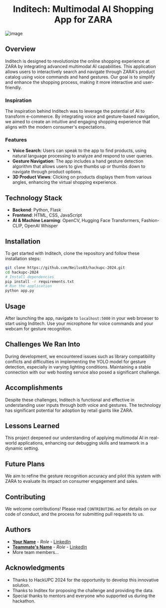 # <div align="center">Inditech: Multimodal AI Shopping App for ZARA

![image](https://github.com/Neilus03/hackupc-2024/assets/127413352/62cca9e3-d9fc-4cb2-a87d-c0c1fb452101)


## Overview

Inditech is designed to revolutionize the online shopping experience at ZARA by integrating advanced multimodal AI capabilities. This application allows users to interactively search and navigate through ZARA's product catalog using voice commands and hand gestures. Our goal is to simplify and enhance the shopping process, making it more interactive and user-friendly.

### Inspiration

The inspiration behind Inditech was to leverage the potential of AI to transform e-commerce. By integrating voice and gesture-based navigation, we aimed to create an intuitive and engaging shopping experience that aligns with the modern consumer's expectations.

### Features

- **Voice Search**: Users can speak to the app to find products, using natural language processing to analyze and respond to user queries.
- **Gesture Navigation**: The app includes a hand gesture detection algorithm that allows users to give thumbs up or thumbs down to navigate through product options.
- **3D Product Views**: Clicking on products displays them from various angles, enhancing the virtual shopping experience.

## Technology Stack

- **Backend**: Python, Flask
- **Frontend**: HTML, CSS, JavaScript
- **AI & Machine Learning**: OpenCV, Hugging Face Transformers, Fashion-CLIP, OpenAI Whisper

## Installation

To get started with Inditech, clone the repository and follow these installation steps:

```bash
git clone https://github.com/Neilus03/hackupc-2024.git
cd hackupc-2024
# Install dependencies
pip install -r requirements.txt
# Run the application
python app.py
```

## Usage

After launching the app, navigate to `localhost:5000` in your web browser to start using Inditech. Use your microphone for voice commands and your webcam for gesture recognition.

## Challenges We Ran Into

During development, we encountered issues such as library compatibility conflicts and difficulties in implementing the YOLO model for gesture detection, especially in varying lighting conditions. Maintaining a stable connection with our web hosting service also posed a significant challenge.

## Accomplishments

Despite these challenges, Inditech is functional and effective in understanding user inputs through both voice and gestures. The technology has significant potential for adoption by retail giants like ZARA.

## Lessons Learned

This project deepened our understanding of applying multimodal AI in real-world applications, enhancing our debugging skills and teamwork in a dynamic setting.

## Future Plans

We aim to refine the gesture recognition accuracy and pilot this system with ZARA to evaluate its impact on consumer engagement and sales.

## Contributing

We welcome contributions! Please read `CONTRIBUTING.md` for details on our code of conduct, and the process for submitting pull requests to us.

## Authors

- **[Your Name](https://github.com/YourGitHubProfile)** - *Role* - [LinkedIn](https://www.linkedin.com/in/YourLinkedInProfile)
- **[Teammate's Name](https://github.com/TeammateGitHubProfile)** - *Role* - [LinkedIn](https://www.linkedin.com/in/TeammateLinkedInProfile)
- More team members...


## Acknowledgments

- Thanks to HackUPC 2024 for the opportunity to develop this innovative solution.
- Thanks to Inditex for proposing the challenge and providing the data.
- Special thanks to mentors and everyone who supported us during the hackathon.


